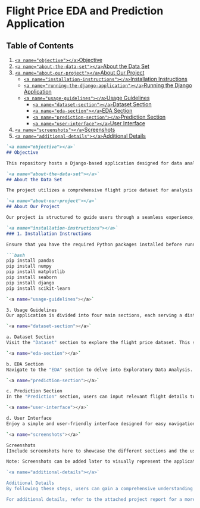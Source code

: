 # Flight Price EDA and Prediction Application

## Table of Contents
1. [`<a name="objective"></a>`Objective](#objective)
2. [`<a name="about-the-data-set"></a>`About the Data Set](#about-the-data-set)
3. [`<a name="about-our-project"></a>`About Our Project](#about-our-project)
    - [`<a name="installation-instructions"></a>`Installation Instructions](#installation-instructions)
    - [`<a name="running-the-django-application"></a>`Running the Django Application](#running-the-django-application)
    - [`<a name="usage-guidelines"></a>`Usage Guidelines](#usage-guidelines)
        - [`<a name="dataset-section"></a>`Dataset Section](#dataset-section)
        - [`<a name="eda-section"></a>`EDA Section](#eda-section)
        - [`<a name="prediction-section"></a>`Prediction Section](#prediction-section)
        - [`<a name="user-interface"></a>`User Interface](#user-interface)
4. [`<a name="screenshots"></a>`Screenshots](#screenshots)
5. [`<a name="additional-details"></a>`Additional Details](#additional-details)

```markdown
`<a name="objective"></a>`
## Objective

This repository hosts a Django-based application designed for data analytics enthusiasts interested in exploring flight prices through Exploratory Data Analysis (EDA) and predictions using a linear regression model. The primary `[objective](#objective)` is to provide users with valuable insights into flight price trends and facilitate predictions based on historical data.

`<a name="about-the-data-set"></a>`
## About the Data Set

The project utilizes a comprehensive flight price dataset for analysis and prediction. The dataset includes various parameters such as departure and arrival locations, date and time, airline information, and, most importantly, the corresponding flight prices. This dataset forms the backbone of our analytical and predictive efforts.

`<a name="about-our-project"></a>`
## About Our Project

Our project is structured to guide users through a seamless experience, combining insightful EDA and predictive modeling. Below are the key steps and components of the project.

`<a name="installation-instructions"></a>`
### 1. Installation Instructions

Ensure that you have the required Python packages installed before running the application. Use the following commands to install the necessary packages:

```bash
pip install pandas
pip install numpy
pip install matplotlib
pip install seaborn
pip install django
pip install scikit-learn

`<a name="usage-guidelines"></a>`

3. Usage Guidelines
Our application is divided into four main sections, each serving a distinct purpose.

`<a name="dataset-section"></a>`

a. Dataset Section
Visit the "Dataset" section to explore the flight price dataset. This section provides an overview of the available data, helping users understand the variables and their distributions.

`<a name="eda-section"></a>`

b. EDA Section
Navigate to the "EDA" section to delve into Exploratory Data Analysis. Visualizations and statistical summaries are presented to reveal patterns, correlations, and outliers within the dataset. This section is crucial for gaining insights into the factors influencing flight prices.

`<a name="prediction-section"></a>`

c. Prediction Section
In the "Prediction" section, users can input relevant flight details to obtain price predictions based on a linear regression model. This predictive functionality leverages machine learning to estimate flight prices based on historical data patterns.

`<a name="user-interface"></a>`

d. User Interface
Enjoy a simple and user-friendly interface designed for easy navigation and interaction. The interface is intuitive, ensuring that users can seamlessly explore the dataset, analyze insights, and make price predictions effortlessly.

`<a name="screenshots"></a>`

Screenshots
[Include screenshots here to showcase the different sections and the user interface of the application.]

Note: Screenshots can be added later to visually represent the application's appearance and functionality.

`<a name="additional-details"></a>`

Additional Details
By following these steps, users can gain a comprehensive understanding of flight prices through our EDA and prediction application. The combination of data exploration, visualization, and machine learning enhances the user experience, making it an informative tool for those interested in the dynamics of flight pricing.

For additional details, refer to the attached project report for a more in-depth analysis of the methodologies and findings employed in this data analytics project.
